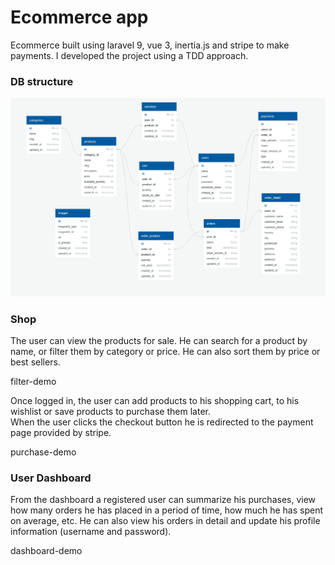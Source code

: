 # Ecommerce app
Ecommerce built using laravel 9, vue 3, inertia.js and stripe to make payments.
I developed the project using a TDD approach.<br>

### DB structure
![Db-structure](public/demo/DB_structure.png)

### Shop
The user can view the products for sale.
He can search for a product by name, or filter them by category or price.
He can also sort them by price or best sellers.

filter-demo

Once logged in, the user can add products to his shopping cart, to his wishlist or save products to purchase them later.<br>
When the user clicks the checkout button he is redirected to the payment page provided by stripe.

purchase-demo


### User Dashboard
From the dashboard a registered user can summarize his purchases, view how many orders he has placed in a period of time, how much he has spent on average, etc.
He can also view his orders in detail and update his profile information (username and password).

dashboard-demo